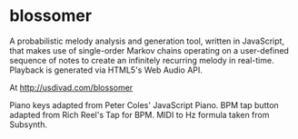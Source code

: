 blossomer
=========

A probabilistic melody analysis and generation tool, written in JavaScript, that makes use of single-order Markov chains operating on a user-defined sequence of notes to create an infinitely recurring melody in real-time. Playback is generated via HTML5's Web Audio API.

At http://usdivad.com/blossomer

Piano keys adapted from Peter Coles' JavaScript Piano. BPM tap button adapted from Rich Reel's Tap for BPM. MIDI to Hz formula taken from Subsynth. 
